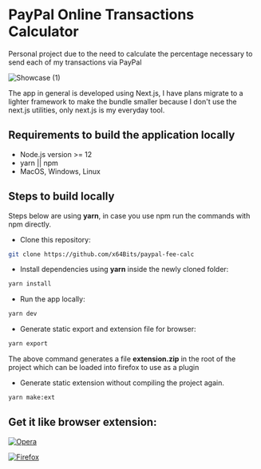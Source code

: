 # PayPal Online Transactions Calculator

Personal project due to the need to calculate the percentage necessary to send each of my transactions via PayPal

![Showcase (1)](https://user-images.githubusercontent.com/25030238/111574281-92017780-8782-11eb-8cba-29049e53e192.png)

The app in general is developed using Next.js, I have plans migrate to a lighter framework to make the bundle smaller because I don't use the next.js utilities, only next.js is my everyday tool.

## Requirements to build the application locally

- Node.js version >= 12
- yarn || npm
- MacOS, Windows, Linux

## Steps to build locally

Steps below are using **yarn**, in case you use npm run the commands with npm directly.

- Clone this repository:

```bash
git clone https://github.com/x64Bits/paypal-fee-calc
```

- Install dependencies using **yarn** inside the newly cloned folder:

```bash
yarn install
```

- Run the app locally:

```bash
yarn dev
```

- Generate static export and extension file for browser:

```bash
yarn export
```

The above command generates a file **extension.zip** in the root of the project which can be loaded into firefox to use as a plugin

- Generate static extension without compiling the project again.

```bash
yarn make:ext
```

## Get it like browser extension:

[![Opera](https://user-images.githubusercontent.com/25030238/115462259-6f86d200-a1f8-11eb-8e28-2cdc8ff4ee35.png)](https://addons.opera.com/es/extensions/details/paypal-fee-calculator/)

[![Firefox](https://user-images.githubusercontent.com/25030238/115462258-6eee3b80-a1f8-11eb-9c77-fe65b3ea18c0.png)](https://addons.mozilla.org/es/firefox/addon/paypal-fee-calculator/)
